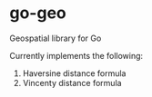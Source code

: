 go-geo
======

Geospatial library for Go

Currently implements the following:

1. Haversine distance formula
2. Vincenty distance formula

